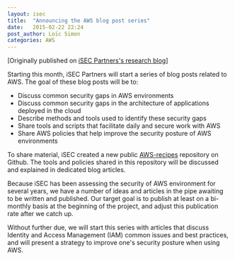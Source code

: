 ```yaml
---
layout: isec
title:  "Announcing the AWS blog post series"
date:   2015-02-22 22:24
post_author: Loïc Simon
categories: AWS
---
```


[Originally published on <a href="https://isecpartners.github.io/">iSEC Partners's research blog</a>]

Starting this month, iSEC Partners will start a series of blog posts related to
AWS. The goal of these blog posts will be to:

* Discuss common security gaps in AWS environments
* Discuss common security gaps in the architecture of applications deployed in
  the cloud
* Describe methods and tools used to identify these security gaps
* Share tools and scripts that facilitate daily and secure work with AWS
* Share AWS policies that help improve the security posture of AWS environments

To share material, iSEC created a new public
[AWS-recipes](https://github.com/iSECPartners/AWS-recipes) repository on
Github. The tools and policies shared in this repository will be discussed and
explained in dedicated blog articles.

Because iSEC has been assessing the security of AWS environment for several
years, we have a number of ideas and articles in the pipe awaiting to be
written and published. Our target goal is to publish at least on a bi-monthly
basis at the beginning of the project, and adjust this publication rate after
we catch up.

Without further due, we will start this series with articles that discuss
Identity and Access Management (IAM) common issues and best practices, and will
present a strategy to improve one's security posture when using AWS.
